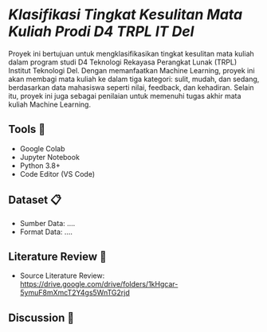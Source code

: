 # _Klasifikasi Tingkat Kesulitan Mata Kuliah Prodi D4 TRPL IT Del_ 

Proyek ini bertujuan untuk mengklasifikasikan tingkat kesulitan mata kuliah dalam program studi D4 Teknologi Rekayasa Perangkat Lunak (TRPL) Institut Teknologi Del. Dengan memanfaatkan Machine Learning, proyek ini akan membagi mata kuliah ke dalam tiga kategori: sulit, mudah, dan sedang, berdasarkan data mahasiswa seperti nilai, feedback, dan kehadiran. Selain itu, proyek ini juga sebagai penilaian untuk memenuhi tugas akhir mata kuliah Machine Learning.

## Tools :wrench:
- Google Colab
- Jupyter Notebook
- Python 3.8+
- Code Editor (VS Code)

## Dataset :clipboard:
- Sumber Data: ....
- Format Data: ....

## Literature Review :notebook:
- Source Literature Review: https://drive.google.com/drive/folders/1kHgcar-5ymuF8mXmcT2Y4gs5WnTG2rjd

## Discussion :speech_balloon:

